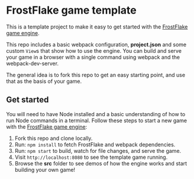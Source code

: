 # FrostFlake game template

This is a template project to make it easy to get started with the [FrostFlake game engine](https://github.com/profexorgeek/frostflake).

This repo includes a basic webpack configuration, **project.json** and some custom `View`s that show how to use the engine. You can build and serve your game in a browser with a single command using webpack and the webpack-dev-server.

The general idea is to fork this repo to get an easy starting point, and use that as the basis of your game.

## Get started

You will need to have Node installed and a basic understanding of how to run
Node commands in a terminal. Follow these steps to start a new game with
the [FrostFlake game engine](https://github.com/profexorgeek/frostflake):

1. Fork this repo and clone locally.
1. Run: `npm install` to fetch FrostFlake and webpack dependencies.
1. Run: `npm start` to build, watch for file changes, and serve the game.
1. Visit `http://localhost:8080` to see the template game running.
1. Browse the **src** folder to see demos of how the engine works and start building your own game!